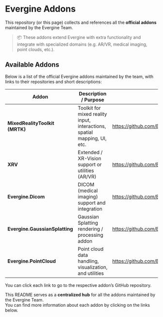 # Evergine Addons

This repository (or this page) collects and references all the **official addons** maintained by the Evergine Team.

> 📦 These addons extend Evergine with extra functionality and integrate with specialized domains (e.g. AR/VR, medical imaging, point clouds, etc.).

## Available Addons

Below is a list of the official Evergine addons maintained by the team, with links to their repositories and short descriptions:

| Addon | Description / Purpose | Repository |
|---|---|---|
| **MixedRealityToolkit (MRTK)** | Toolkit for mixed reality input, interactions, spatial mapping, UI, etc. | https://github.com/EvergineTeam/MixedRealityToolkit |
| **XRV** | Extended / XR-Vision support or utilities (AR/VR) | https://github.com/EvergineTeam/XRV |
| **Evergine.Dicom** | DICOM (medical imaging) support and integration | https://github.com/EvergineTeam/Evergine.Dicom |
| **Evergine.GaussianSplatting** | Gaussian Splatting rendering / processing addon | https://github.com/EvergineTeam/Evergine.GaussianSplatting |
| **Evergine.PointCloud** | Point cloud data handling, visualization, and utilities | https://github.com/EvergineTeam/Evergine.PointCloud |

You can click each link to go to the respective addon’s GitHub repository.

This README serves as a **centralized hub** for all the addons maintained by the Evergine Team.  
You can find more information about each addon by clicking on the links below.
